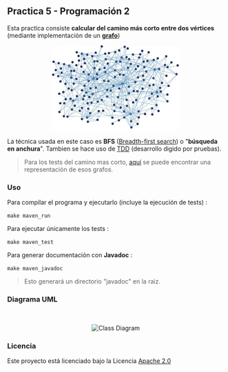 ## Practica 5 - Programación 2


Esta practica consiste **calcular del camino más corto entre dos vértices** (mediante implementación de un **[grafo](https://es.wikipedia.org/wiki/Grafo)**)

<div align="center">
    <img width="60%" src="docs/assets/grafo.jpg"/>
</div>

La técnica usada en este caso es **BFS** ([Breadth-first search](https://es.wikipedia.org/wiki/B%C3%BAsqueda_en_anchura)) o "**búsqueda en anchura**". Tambien se hace uso de [TDD](/src/src/test/java/practica5/AppTest.java) (desarrollo digido por pruebas).

> Para los tests del camino mas corto, [aquí](/docs/pruebas/) se puede encontrar una representación de esos grafos.

### Uso

Para compilar el programa y ejecutarlo (incluye la ejecución de tests) :

```
make maven_run
```

Para ejecutar únicamente los tests :

```
make maven_test
```

Para generar documentación con **Javadoc** :

```
make maven_javadoc
```
> Esto generará un directorio "javadoc" en la raìz.


### Diagrama UML

<br>

<p align="center">
  <img src="http://www.plantuml.com/plantuml/proxy?src=https://raw.githubusercontent.com/KhalidCEU/practica5_p2/refs/heads/main/docs/diagram.puml" alt="Class Diagram" width=30%>
</p>

### Licencia

Este proyecto está licenciado bajo la Licencia [Apache 2.0](/LICENSE)